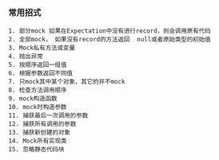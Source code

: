 ### 常用招式  
    1. 部分mock 如果在Expectation中没有进行record，则会调用原有代码
    2. 全部mock， 如果没有record的方法返回  null或者原始类型的初始值
    3. Mock私有方法或变量  
    4. 抛出异常  
    5. 按顺序返回一组值
    6. 根据参数返回不同值
    7. 只mock其中某个对象，其它的并不mock
    8. 检查方法调用顺序
    9. mock构造函数
    10. mock时构造参数
    11. 捕获最后一次调用的参数
    12. 捕获所有调用的参数
    13. 捕获新创建的对象
    14. Mock所有实现类
    15. 忽略静态代码块

 
 
 
 
